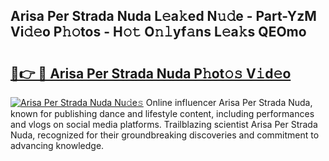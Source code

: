 ## Arisa Per Strada Nuda L𝚎a𝚔ed N𝚞𝚍e - Part-YzM Vi𝚍𝚎o P𝚑𝚘tos - H𝚘𝚝 O𝚗𝚕yf𝚊ns L𝚎a𝚔s QEOmo

# <h2><a href="http://kfc9rk9.oniu.top/?m=Arisa+Per+Strada+Nuda">🔗👉 🔴 Arisa Per Strada Nuda P𝚑ot𝚘𝚜 V𝚒d𝚎o</a></h2>

[![Arisa Per Strada Nuda Nu𝚍e𝚜](https://i.imgur.com/0qMVB7G.gif)](http://kfc9rk9.oniu.top/?m=Arisa+Per+Strada+Nuda)
Online influencer Arisa Per Strada Nuda, known for publishing dance and lifestyle content, including performances and vlogs on social media platforms. Trailblazing scientist Arisa Per Strada Nuda, recognized for their groundbreaking discoveries and commitment to advancing knowledge.  
